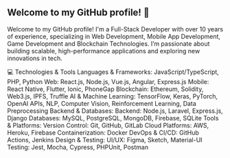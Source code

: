 ## Welcome to my GitHub profile! 👋

Welcome to my GitHub profile! I'm a Full-Stack Developer with over 10 years of experience, specializing in Web Development, Mobile App Development, Game Development and Blockchain Technologies. I’m passionate about building scalable, high-performance applications and exploring new innovations in tech.

💻 Technologies & Tools
Languages & Frameworks:
JavaScript/TypeScript, PHP, Python
Web: React.js, Node.js, Vue.js, Angular, Express.js
Mobile: React Native, Flutter, Ionic, PhoneGap
Blockchain: Ethereum, Solidity, Web3.js, IPFS, Truffle
AI & Machine Learning: TensorFlow, Keras, PyTorch, OpenAI APIs, NLP, Computer Vision, Reinforcement Learning, Data Preprocessing
Backend & Databases:
Backend: Node.js, Laravel, Express.js, Django
Databases: MySQL, PostgreSQL, MongoDB, Firebase, SQLite
Tools & Platforms:
Version Control: Git, GitHub, GitLab
Cloud Platforms: AWS, Heroku, Firebase
Containerization: Docker
DevOps & CI/CD: GitHub Actions, Jenkins
Design & Testing:
UI/UX: Figma, Sketch, Material-UI
Testing: Jest, Mocha, Cypress, PHPUnit, Postman
